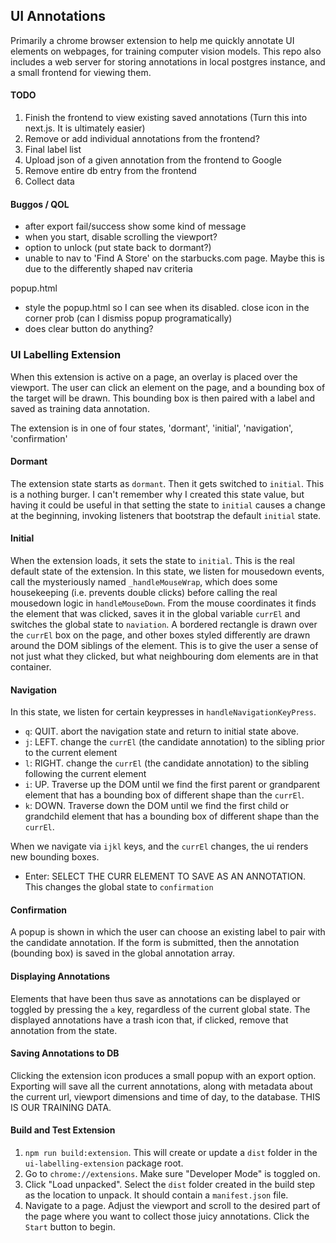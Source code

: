 ## UI Annotations

Primarily a chrome browser extension to help me quickly annotate UI elements on webpages, for training computer vision models.
This repo also includes a web server for storing annotations in local postgres instance, and a small frontend for viewing them.

#### TODO
1. Finish the frontend to view existing saved annotations (Turn this into next.js.  It is ultimately easier)
2. Remove or add individual annotations from the frontend?
3. Final label list
4. Upload json of a given annotation from the frontend to Google
5. Remove entire db entry from the frontend
6. Collect data

#### Buggos / QOL

* after export fail/success show some kind of message
* when you start, disable scrolling the viewport?
* option to unlock (put state back to dormant?)
* unable to nav to 'Find A Store' on the starbucks.com page. Maybe this is due to the differently shaped nav criteria

popup.html
* style the popup.html so I can see when its disabled.  close icon in the corner prob (can I dismiss popup programatically)
* does clear button do anything?

### UI Labelling Extension

When this extension is active on a page, an overlay is placed over the viewport.  The user can
click an element on the page, and a bounding box of the target will be drawn.  This bounding box is then paired with a label and saved as training data annotation.

The extension is in one of four states, 'dormant', 'initial', 'navigation', 'confirmation'

#### Dormant

The extension state starts as `dormant`.  Then it gets switched to `initial`.  This is a nothing burger.  I can't remember why I created this state value, but having it could be useful in that setting the state to `initial` causes a change at the beginning, invoking listeners that bootstrap the default `initial` state.

#### Initial

When the extension loads, it sets the state to `initial`. This is the real default state of the extension.  In this state, we listen for mousedown events, call the mysteriously named `_handleMouseWrap`, which does some housekeeping (i.e. prevents double clicks) before calling the real mousedown logic in `handleMouseDown`.  From the mouse coordinates it finds the element that was clicked, saves it in the global variable `currEl` and switches the global state to  `naviation`.  A bordered rectangle is drawn over the `currEl` box on the page, and other boxes styled differently are drawn around the DOM siblings of the element.  This is to give the user a sense of not just what they clicked, but what neighbouring dom elements are in that container.

#### Navigation

In this state, we listen for certain keypresses in `handleNavigationKeyPress`.
* `q`: QUIT.  abort the navigation state and return to initial state above.
* `j`: LEFT.  change the `currEl` (the candidate annotation) to the sibling prior to the current element
* `l`: RIGHT.  change the `currEl` (the candidate annotation) to the sibling following the current element
* `i`: UP.  Traverse up the DOM until we find the first parent or grandparent element that has a bounding box of different shape than the `currEl`.
* `k`: DOWN.  Traverse down the DOM  until we find the first child or grandchild element that has
a bounding box of different shape than the `currEl`.

When we navigate via `ijkl` keys, and the `currEl` changes, the ui renders new bounding boxes.

* Enter: SELECT THE CURR ELEMENT TO SAVE AS AN ANNOTATION.  This changes the global state to `confirmation`

#### Confirmation
A popup is shown in which the user can choose an existing label to pair with the candidate annotation.  If the form is submitted, then the annotation (bounding box) is saved in the global annotation array.

#### Displaying Annotations
Elements that have been thus save as annotations can be displayed or toggled by pressing the `a` key, regardless of the current global state.  The displayed annotations have a trash icon that,
if clicked, remove that annotation from the state.

#### Saving Annotations to DB
Clicking the extension icon produces a small popup with an export option.  Exporting will save all the current annotations, along with metadata about the current url, viewport dimensions and time of day, to the database.  THIS IS OUR TRAINING DATA.

#### Build and Test Extension
1. `npm run build:extension`.  This will create or update a `dist` folder in the `ui-labelling-extension` package root.
2. Go to `chrome://extensions`. Make sure "Developer Mode" is toggled on.
3. Click "Load unpacked".  Select the `dist` folder created in the build step as the location to unpack.  It should contain a `manifest.json` file.
4.  Navigate to a page. Adjust the viewport and scroll to the desired part of the page where you want to collect those juicy annotations.  Click the `Start` button to begin.








